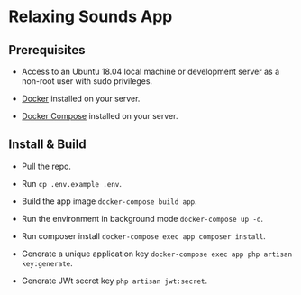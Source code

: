 # Relaxing Sounds App

## Prerequisites

* Access to an Ubuntu 18.04 local machine or development server as a non-root user with sudo privileges.

* [Docker](https://docs.docker.com/install/linux/docker-ce/ubuntu) installed on your server.

* [Docker Compose](https://docs.docker.com/compose/install) installed on your server.

## Install & Build

* Pull the repo.

* Run `cp .env.example .env`.

* Build the app image `docker-compose build app`.

* Run the environment in background mode `docker-compose up -d`.

* Run composer install `docker-compose exec app composer install`.

* Generate a unique application key `docker-compose exec app php artisan key:generate`.

* Generate JWt secret key `php artisan jwt:secret`.
